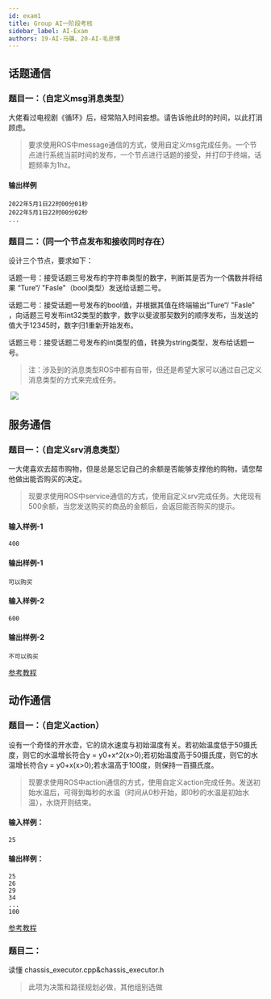 ```yaml
---
id: exam1
title: Group AI一阶段考核
sidebar_label: AI-Exam
authors: 19-AI-马骥、20-AI-毛彦博
---
```


<!-- # 任务 -->
## 话题通信
### 题目一：（自定义msg消息类型）
大佬看过电视剧《循环》后，经常陷入时间妄想。请告诉他此时的时间，以此打消顾虑。

>要求使用ROS中message通信的方式，使用自定义msg完成任务。一个节点进行系统当前时间的发布，一个节点进行话题的接受，并打印于终端，话题频率为1hz。

#### 输出样例
	2022年5月1日22时00分01秒
	2022年5月1日22时00分02秒
	...
### 题目二：（同一个节点发布和接收同时存在）
设计三个节点，要求如下：
	
话题一号：接受话题三号发布的字符串类型的数字，判断其是否为一个偶数并将结果 “Ture“/ "Fasle"（bool类型）发送给话题二号。
	
话题二号：接受话题一号发布的bool值，并根据其值在终端输出“Ture“/ "Fasle" ，向话题三号发布int32类型的数字，数字以斐波那契数列的顺序发布，当发送的值大于12345时，数字归1重新开始发布。
	
话题三号：接受话题二号发布的int类型的值，转换为string类型，发布给话题一号。

> 注：涉及到的消息类型ROS中都有自带，但还是希望大家可以通过自己定义消息类型的方式来完成任务。


​	![](https://s3.bmp.ovh/imgs/2022/05/01/ea3702ede64f28c1.png)
## 服务通信
### 题目一：（自定义srv消息类型）
一大佬喜欢去超市购物，但是总是忘记自己的余额是否能够支撑他的购物，请您帮他做出能否购买的决定。
		
>现要求使用ROS中service通信的方式，使用自定义srv完成任务。大佬现有500余额，当您发送购买的商品的金额后，会返回能否购买的提示。

#### 输入样例-1
	400
#### 输出样例-1
	可以购买
#### 输入样例-2
	600
#### 输出样例-2
	不可以购买
[参考教程](https://zhuanlan.zhihu.com/p/354665530)

## 动作通信
### 题目一：（自定义action）
设有一个奇怪的开水壶，它的烧水速度与初始温度有关。若初始温度低于50摄氏度，则它的水温增长符合y = y0+x^2(x>0);若初始温度高于50摄氏度，则它的水温增长符合y = y0+x(x>0);若水温高于100度，则保持一百摄氏度。
	
>现要求使用ROS中action通信的方式，使用自定义action完成任务。发送初始水温后，可得到每秒的水温（时间从0秒开始，即0秒的水温是初始水温），水烧开则结束。

#### 输入样例：
	25
#### 输出样例：
	25
	26
	29
	34
	...
	100
[参考教程](https://zhuanlan.zhihu.com/p/366180924)

### 题目二：
读懂 chassis_executor.cpp&chassis_executor.h

> 此项为决策和路径规划必做，其他组别选做
